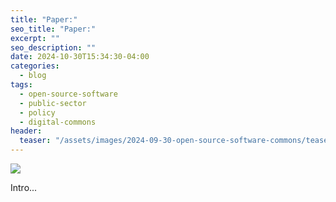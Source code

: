 ```yaml
---
title: "Paper:"
seo_title: "Paper:"
excerpt: ""
seo_description: ""
date: 2024-10-30T15:34:30-04:00
categories:
  - blog
tags:
  - open-source-software
  - public-sector
  - policy
  - digital-commons
header:
  teaser: "/assets/images/2024-09-30-open-source-software-commons/teaser.jpg"
---
```



<div class="thumbnail-container">
<img src="/assets/images/2024-09-30-open-source-software-commons/teaser.jpg"></div>

Intro...


